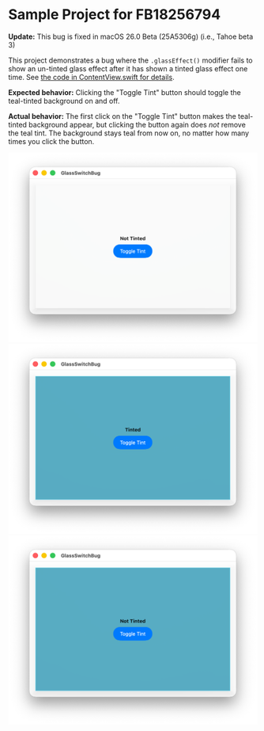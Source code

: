 # Sample Project for FB18256794

**Update:** This bug is fixed in macOS 26.0 Beta (25A5306g) (i.e., Tahoe beta 3)

This project demonstrates a bug where the `.glassEffect()` modifier fails to show an un-tinted glass effect after it has shown a tinted glass effect one time. See [the code in ContentView.swift for details](https://github.com/siracusa/GlassSwitchBug/blob/main/GlassSwitchBug/ContentView.swift#L35).

**Expected behavior:** Clicking the "Toggle Tint" button should toggle the teal-tinted background on and off.

**Actual behavior:** The first click on the "Toggle Tint" button makes the teal-tinted background appear, but clicking the button again does _not_ remove the teal tint. The background stays teal from now on, no matter how many times you click the button.

<img src="https://github.com/siracusa/GlassSwitchBug/blob/main/screenshot1.png?raw=true" width=662 alt="Screenshot 1">

<img src="https://github.com/siracusa/GlassSwitchBug/blob/main/screenshot2.png?raw=true" width=662 alt="Screenshot 2">

<img src="https://github.com/siracusa/GlassSwitchBug/blob/main/screenshot3.png?raw=true" width=662 alt="Screenshot 3">
